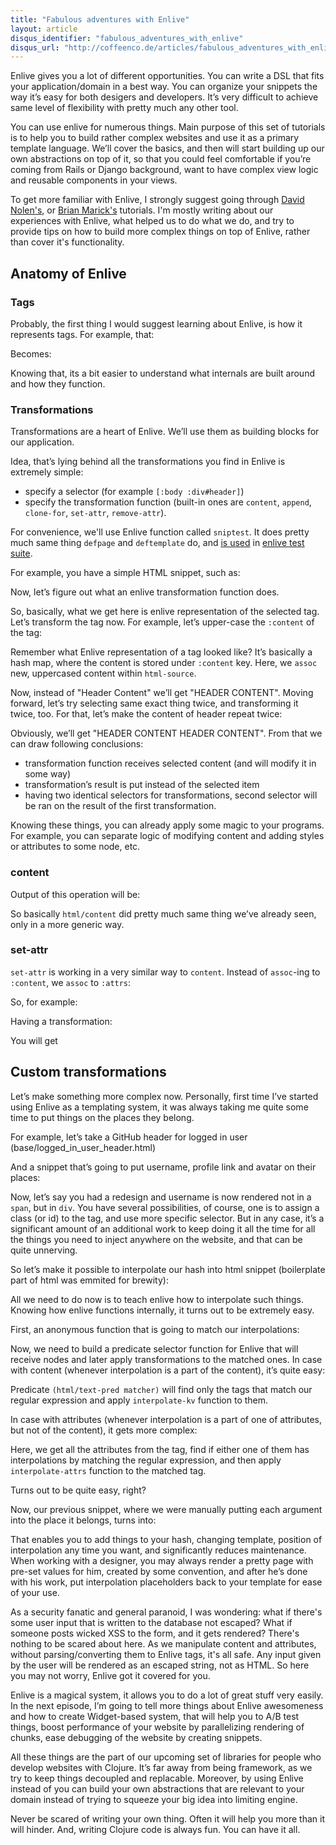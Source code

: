 ```yaml
---
title: "Fabulous adventures with Enlive"
layout: article
disqus_identifier: "fabulous_adventures_with_enlive"
disqus_url: "http://coffeenco.de/articles/fabulous_adventures_with_enlive.html"
---
```


Enlive gives you a lot of different opportunities. You can write a DSL that fits your application/domain in a best way. You can organize your snippets the way it’s easy for both desigers and developers. It’s very difficult to achieve same level of flexibility with pretty much any other tool.

You can use enlive for numerous things. Main purpose of this set of tutorials is to help you to build rather complex websites and use it as a primary template language. We’ll cover the basics, and then will start building up our own abstractions on top of it, so that you could feel comfortable if you’re coming from Rails or Django background, want to have complex view logic and reusable components in your views.

To get more familiar with Enlive, I strongly suggest going through [David Nolen's](https://github.com/swannodette/enlive-tutorial/), or [Brian Marick's](https://github.com/cgrand/enlive/wiki/Table-and-Layout-Tutorial,-Part-1:-The-Goal) tutorials. I'm mostly writing about our experiences with Enlive, what helped us to do what we do, and try to provide tips on how to build more complex things on top of Enlive, rather than cover it's functionality.

## Anatomy of Enlive

### Tags

Probably, the first thing I would suggest learning about Enlive, is how it represents tags. For example, that:

<script src="https://gist.github.com/f3efb8b520ffededae61.js?file=01.html"></script>

Becomes:

<script src="https://gist.github.com/f3efb8b520ffededae61.js?file=02.clj"></script>


Knowing that, its a bit easier to understand what internals are built around and how they function.

### Transformations

Transformations are a heart of Enlive. We’ll use them as building blocks for our application.

Idea, that’s lying behind all the transformations you find in Enlive is extremely simple:

  * specify a selector (for example `[:body :div#header]`)
  * specify the transformation function (built-in ones are `content`, `append`, `clone-for`, `set-attr`, `remove-attr`).

For convenience, we'll use Enlive function called `sniptest`. It does pretty much same thing `defpage` and `deftemplate` do, and [is used](https://github.com/cgrand/enlive/blob/master/src/net/cgrand/enlive_html.clj#L911-L914) in [enlive test suite](https://github.com/cgrand/enlive/blob/master/test/net/cgrand/enlive_html/test.clj#L139-L143).

For example, you have a simple HTML snippet, such as:

<script src="https://gist.github.com/f3efb8b520ffededae61.js?file=03.html"></script>

Now, let’s figure out what an enlive transformation function does.

<script src="https://gist.github.com/f3efb8b520ffededae61.js?file=04.clj"></script>

So, basically, what we get here is enlive representation of the selected tag. Let’s transform the tag now. For example, let’s upper-case the `:content` of the tag:

<script src="https://gist.github.com/f3efb8b520ffededae61.js?file=05.clj"></script>

Remember what Enlive representation of a tag looked like? It’s basically a hash map, where the content is stored under `:content` key. Here, we `assoc` new, uppercased content within `html-source`.

Now, instead of "Header Content" we’ll get "HEADER CONTENT". Moving forward, let’s try selecting same exact thing twice, and transforming it twice, too. For that, let’s make the content of header repeat twice:

<script src="https://gist.github.com/f3efb8b520ffededae61.js?file=06.clj"></script>

Obviously, we’ll get "HEADER CONTENT HEADER CONTENT". From that we can draw following conclusions:

  * transformation function receives selected content (and will modify it in some way)
  * transformation’s result is put instead of the selected item
  * having two identical selectors for transformations, second selector will be ran on the result of the first transformation.

Knowing these things, you can already apply some magic to your programs. For example, you can separate logic of modifying content and adding styles or attributes to some node, etc.

### content

<script src="https://gist.github.com/f3efb8b520ffededae61.js?file=07.clj"></script>

Output of this operation will be:

<script src="https://gist.github.com/f3efb8b520ffededae61.js?file=08.html"></script>

So basically `html/content` did pretty much same thing we’ve already seen, only in a more generic way.

### set-attr

`set-attr` is working in a very similar way to `content`. Instead of `assoc`-ing to `:content`, we `assoc` to `:attrs`:

<script src="https://gist.github.com/f3efb8b520ffededae61.js?file=09.clj"></script>

So, for example:

<script src="https://gist.github.com/f3efb8b520ffededae61.js?file=10.clj"></script>

Having a transformation:

<script src="https://gist.github.com/f3efb8b520ffededae61.js?file=11.clj"></script>

You will get

<script src="https://gist.github.com/f3efb8b520ffededae61.js?file=12.clj"></script>

## Custom transformations

Let’s make something more complex now. Personally, first time I’ve started using Enlive as a templating system, it was always taking me quite some time to put things on the places they belong.

For example, let’s take a GitHub header for logged in user (base/logged_in_user_header.html)

<script src="https://gist.github.com/f3efb8b520ffededae61.js?file=13.html"></script>

And a snippet that’s going to put username, profile link and avatar on their places:

<script src="https://gist.github.com/f3efb8b520ffededae61.js?file=14.clj"></script>

Now, let’s say you had a redesign and username is now rendered not in a `span`, but in `div`. You have several possibilities, of course, one is to assign a class (or id) to the tag, and use more specific selector. But in any case, it’s a significant amount of an additional work to keep doing it all the time for all the things you need to inject anywhere on the website, and that can be quite unnerving.

So let’s make it possible to interpolate our hash into html snippet  (boilerplate part of html was emmited for brewity):

<script src="https://gist.github.com/f3efb8b520ffededae61.js?file=15.html"></script>

All we need to do now is to teach enlive how to interpolate such things. Knowing how enlive functions internally, it turns out to be extremely easy.

First, an anonymous function that is going to match our interpolations:

<script src="https://gist.github.com/f3efb8b520ffededae61.js?file=16.clj"></script>

Now, we need to build a predicate selector function for Enlive that will receive nodes and later apply transformations to the matched ones. In case with content (whenever interpolation is a part of the content), it’s quite easy:

<script src="https://gist.github.com/f3efb8b520ffededae61.js?file=17.clj"></script>

Predicate `(html/text-pred matcher)` will find only the tags that match our regular expression and apply `interpolate-kv` function to them.

In case with attributes (whenever interpolation is a part of one of attributes, but not of the content), it gets more complex:

<script src="https://gist.github.com/f3efb8b520ffededae61.js?file=18.clj"></script>

Here, we get all the attributes from the tag, find if either one of them has interpolations by matching the regular expression, and then apply `interpolate-attrs` function to the matched tag.

<script src="https://gist.github.com/f3efb8b520ffededae61.js?file=19.clj"></script>

Turns out to be quite easy, right?

Now, our previous snippet, where we were manually putting each argument into the place it belongs, turns into:

<script src="https://gist.github.com/f3efb8b520ffededae61.js?file=20.clj"></script>

That enables you to add things to your hash, changing template, position of interpolation any time you want, and significantly reduces maintenance. When working with a designer, you may always render a pretty page with pre-set values for him, created by some convention, and after he’s done with his work, put interpolation placeholders back to your template for ease of your use.

As a security fanatic and general paranoid, I was wondering: what if there's some user input that is written to the database not escaped? What if someone posts wicked XSS to the form, and it gets rendered? There's nothing to be scared about here. As we manipulate content and attributes, without parsing/converting them to Enlive tags, it's all safe. Any input given by the user will be rendered as an escaped string, not as HTML. So here you may not worry, Enlive got it covered for you.

Enlive is a magical system, it allows you to do a lot of great stuff very easily. In the next episode, I’m going to tell more things about Enlive awesomeness and how to create Widget-based system, that will help you to A/B test things, boost performance of your website by parallelizing rendering of chunks, ease debugging of the website by creating snippets.

All these things are the part of our upcoming set of libraries for people who develop websites with Clojure. It’s far away from being framework, as we try to keep things decoupled and replacable. Moreover, by using Enlive instead of <name your favorite templating engine> you can build your own abstractions that are relevant to your domain instead of trying to squeeze your big idea into limiting engine.

Never be scared of writing your own thing. Often it will help you more than it will hinder. And, writing Clojure code is always fun. You can have it all.

